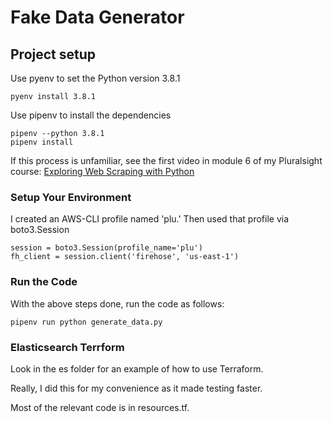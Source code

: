 # Fake Data Generator

## Project setup
Use pyenv to set the Python version 3.8.1
```angular2html
pyenv install 3.8.1
```

Use pipenv to install the dependencies
```angular2html
pipenv --python 3.8.1
pipenv install
```

If this process is unfamiliar, see the first video in module 6 
of my Pluralsight course:
[Exploring Web Scraping with Python](https://app.pluralsight.com/library/courses/exploring-web-scraping-python/)


### Setup Your Environment
I created an AWS-CLI profile named 'plu.' Then used that 
profile via boto3.Session
```
session = boto3.Session(profile_name='plu')
fh_client = session.client('firehose', 'us-east-1')
```

### Run the Code
With the above steps done, run the code as follows:
```
pipenv run python generate_data.py
```

### Elasticsearch Terrform
Look in the es folder for an example of how to use Terraform.

Really, I did this for my convenience as it made testing faster.

Most of the relevant code is in resources.tf.
